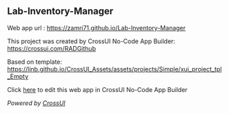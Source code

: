 ## Lab-Inventory-Manager
Web app url : https://zamri71.github.io/Lab-Inventory-Manager

This project was created by CrossUI No-Code App Builder: https://crossui.com/RADGithub

Based on template: https://linb.github.io/CrossUI_Assets/assets/projects/Simple/xui_project_tpl_Empty

Click [here](https://crossui.com/RADGithub/#!from=github&owner=zamri71&repo=Lab-Inventory-Manager) to edit this web app in CrossUI No-Code App Builder

<i>Powered by [CrossUI](https://crossui.com)</i>
